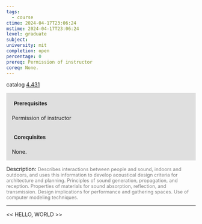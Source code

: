 ```yaml
---
tags:
  - course
ctime: 2024-04-17T23:06:24
mstime: 2024-04-17T23:06:24
level: graduate
subject: 
university: mit
completion: open
percentage: 0
prereq: Permission of instructor
coreq: None.
---
```


catalog [4.431](http://student.mit.edu/catalog/m4d.html#4.431)

<span style="display: block; padding: 15px; background-color: rgb(100, 100, 100, 0.2);"><font id="m_prereq3123_0" style="display: block; font-family: Arial, sans-serif; font-weight: bold; padding: 5px">Prerequisites</font><br><span id="prereq3123_0">Permission of instructor</span></span>
<span style="display: block; padding: 15px; background-color: rgb(100, 100, 100, 0.2);"><font id="m_coreq3123_0" style="display: block; font-family: Arial, sans-serif; font-weight: bold; padding: 5px">Corequisites</font><br><span id="coreq3123_0">None.</span></span>

<font style="">Description:</font>
<font style="color: grey; font-size: 0.8rem;">Describes interactions between people and sound, indoors and outdoors, and uses this information to develop acoustical design criteria for architecture and planning. Principles of sound generation, propagation, and reception. Properties of materials for sound absorption, reflection, and transmission. Design implications for performance and gathering spaces. Use of computer modeling techniques.</font>



---

<< HELLO, WORLD >>
